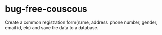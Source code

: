 # bug-free-couscous
Create a common registration form(name, address, phone number, gender, email id, etc)  and save the data to a database.
